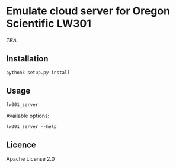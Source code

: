 # Emulate cloud server for Oregon Scientific LW301

_TBA_

## Installation

```
python3 setup.py install
```

## Usage

```
lw301_server
```

Available options:

```
lw301_server --help
```

## Licence

Apache License 2.0
